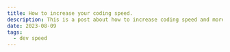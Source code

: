 ```yaml
---
title: How to increase your coding speed.
description: This is a post about how to increase coding speed and more ditails about increase methods.
date: 2023-08-09
tags:
  - dev speed
---
```


